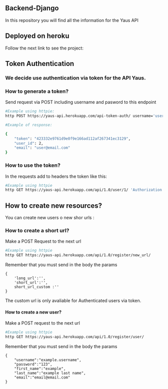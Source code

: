 ## Backend-Django
In this repository you will find all the information for the Yaus API

## Deployed on heroku
Follow the next link to see the project:

[](https://yaus-api.herokuapp.com/)

## Token Authentication
### We decide use authentication via token for the API Yaus.

### How to generate a token?

Send request via POST including username and pasword to this endpoint

```bash
#Example using httpie: 
http POST https://yaus-api.herokuapp.com/api-token-auth/ username='username' password='password'

#Example of response:

{
    "token": "423332e9761d9e0f9e166ad112af267341ec3129",
    "user_id": 2,
    "email": "user@email.com"
}
```

### How to use the token?

In the requests add to headers the token like this:

```bash
#Example using httpie
http GET https://yaus-api.herokuapp.com/api/1.0/user/1/ 'Authorization: Token 4252a2e9761d9e0f9e166ad112af267341ec3129'
```

## How to create new resources?
You can create new users o new shor urls :

### How to create a short url?

Make a POST Request to the next url

```bash
#Example using httpie
http GET https://yaus-api.herokuapp.com/api/1.0/register/new_url/
```

Remember that you must send in the body the params

```
{
    'long_url':'',
    'short_url':'',
    short_url_custom :''
}

```
The custom url is only avaliable for Authenticated users via token.


#### How to create a new user?

Make a POST request to the next url

```bash
#Example using httpie
http GET https://yaus-api.herokuapp.com/api/1.0/register/user/
```

Remember that you must send in the body the params

```
{
    "username":"example.username",
    "password":"123",
    "first_name":"example",
    "last_name":"example last name",
    "email":"email@email.com"
}

```